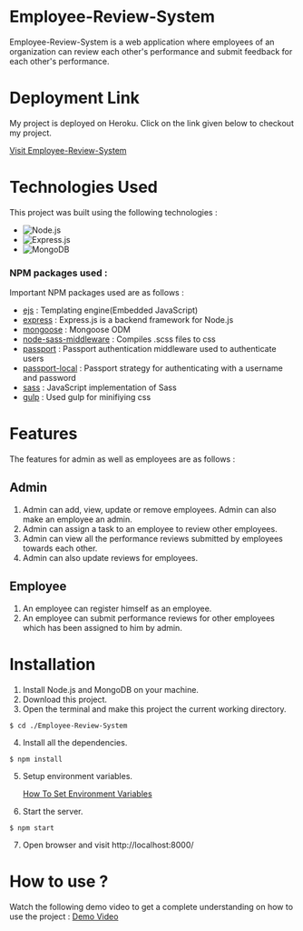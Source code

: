 # Employee-Review-System
Employee-Review-System is a web application where employees of an organization can review each other's performance and submit feedback for each other's performance.

# Deployment Link
My project is deployed on Heroku. Click on the link given below to checkout my project.

[Visit Employee-Review-System](https://employee-review-system-n3yw.onrender.com)

# Technologies Used
This project was built using the following technologies :
* <img alt="Node.js" src="https://img.shields.io/badge/Node.js-339933?style=for-the-badge&logo=nodedotjs&logoColor=white">
* <img alt="Express.js" src="https://img.shields.io/badge/Express.js-000000?style=for-the-badge&logo=express&logoColor=white">
* <img alt="MongoDB" src="https://img.shields.io/badge/MongoDB-4EA94B?style=for-the-badge&logo=mongodb&logoColor=white">

### NPM packages used :
Important NPM packages used are as follows :

* [ejs](https://ejs.co/) : Templating engine(Embedded JavaScript)
* [express](http://expressjs.com/) : Express.js is a backend framework for Node.js
* [mongoose](https://mongoosejs.com/) : Mongoose ODM
* [node-sass-middleware](https://www.npmjs.com/package/node-sass-middleware) : Compiles .scss files to css
* [passport](https://www.passportjs.org/) : Passport authentication middleware used to authenticate users
* [passport-local](https://www.passportjs.org/packages/passport-local/) : Passport strategy for authenticating with a username and password
* [sass](https://www.npmjs.com/package/sass) : JavaScript implementation of Sass
* [gulp](https://gulpjs.com/) : Used gulp for minifiying css

# Features
The features for admin as well as employees are as follows :

## Admin

1. Admin can add, view, update or remove employees. Admin can also make an employee an admin.
2. Admin can assign a task to an employee to review other employees.
3. Admin can view all the performance reviews submitted by employees towards each other.
4. Admin can also update reviews for employees.

## Employee

1. An employee can register himself as an employee.
2. An employee can submit performance reviews for other employees which has been assigned to him by admin.

# Installation
1. Install Node.js and MongoDB on your machine.
2. Download this project.
3. Open the terminal and make this project the current working directory.
```
$ cd ./Employee-Review-System
```
4. Install all the dependencies.
```
$ npm install
```
5. Setup environment variables.

     [How To Set Environment Variables](https://www.twilio.com/blog/2017/01/how-to-set-environment-variables.html)
     
6. Start the server.
```
$ npm start
```
7. Open browser and visit http://localhost:8000/

# How to use ?

Watch the following demo video to get a complete understanding on how to use the project :
[Demo Video](https://drive.google.com/file/d/1nlplQQ1wNoQN_rqVsblnEosiQ07IE66D/view?usp=sharing)
